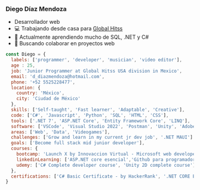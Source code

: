 ### Diego Díaz Mendoza

- Desarrollador web
- :computer: Trabajando desde casa para [Global Hitss](https://globalhitss.com/)
- 🌱 Actualmente aprendiendo mucho de SQL, .NET y C#
- 👯 Buscando colaborar en proyectos web



```js
const Diego = {
  labels: ['programmer', 'developer', 'musician', 'video editor'],
  age : 25,
  job: 'Junior Programmer at Global Hitss USA division in Mexico',
  email: 'd_diazmendoza@hotmail.com',
  phone: '+52 5525228477',
  location: {
    country: 'México',
    city: 'Ciudad de México'
  },
  skills: ['Self-taught', 'Fast learner', 'Adaptable', 'Creative'],
  code: ['C#', 'Javascript', 'Python', 'SQL', 'HTML', 'CSS'],
  tools: ['.NET 7', 'ASP.NET Core', 'Entity Framework Core', 'LINQ'],
  software: ['VSCode', 'Visual Studio 2022', 'Postman', 'Unity', 'Adobe: Pr, Ae, Ps, Ai' ],
  areas: ['Web', 'Data', 'Videogames'],
  challenges: ['Grow and learn in my current jr dev job', '.NET MAUI']
  goals: ['Become full stack mid junior developer'],
  courses: {
    bootcamp: 'Launch X by Innovaccion Virtual - Microsoft web developer bootcamp',
    linkedinLearning: ['ASP.NET core esencial','Github para programadores', '.NET6 esencial', 'LINQ con C#'],
    udemy: ['C# Complete developer course', 'Unity 2D complete course'],
  },
  certifications: ['C# Basic Certificate - by HackerRank', '.NET CORE Esencial - by LinkedInLearning','Github para desarrolladores - by LinkedInLearning'],
}
```




